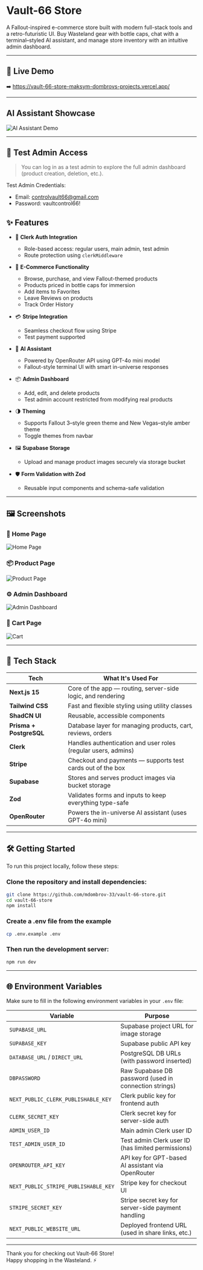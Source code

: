 #  Vault-66 Store
A Fallout-inspired e-commerce store built with modern full-stack tools and a retro-futuristic UI. Buy Wasteland gear with bottle caps, chat with a terminal–styled AI assistant, and manage store inventory with an intuitive admin dashboard.

---

## 🔴 Live Demo
➡️ https://vault-66-store-maksym-dombrovs-projects.vercel.app/

---

## AI Assistant Showcase
![AI Assistant Demo](./public/vault-assistant.gif)

---

## 🔐 Test Admin Access

> You can log in as a test admin to explore the full admin dashboard (product creation, deletion, etc.).

Test Admin Credentials:
- Email: controlvault66@gmail.com
- Password: vaultcontrol66!

## ✨ Features

- 🔐 **Clerk Auth Integration**
  - Role-based access: regular users, main admin, test admin
  - Route protection using `clerkMiddleware`

- 🛒 **E-Commerce Functionality**
  - Browse, purchase, and view Fallout-themed products
  - Products priced in bottle caps for immersion
  - Add items to Favorites
  - Leave Reviews on products
  - Track Order History

- 💳 **Stripe Integration**
  - Seamless checkout flow using Stripe
  - Test payment supported

- 🧠 **AI Assistant**
  - Powered by OpenRouter API using GPT-4o mini model
  - Fallout-style terminal UI with smart in-universe responses

- 📦 **Admin Dashboard**
  - Add, edit, and delete products
  - Test admin account restricted from modifying real products

- 🌗 **Theming**
  - Supports Fallout 3–style green theme and New Vegas–style amber theme
  - Toggle themes from navbar

- 🖼️ **Supabase Storage**
  - Upload and manage product images securely via storage bucket

- 🛡️ **Form Validation with Zod**
  - Reusable input components and schema-safe validation

---

## 🖼️ Screenshots

### 🏪 Home Page
![Home Page](./public/images/showcase/home-screen.png)

### 📦 Product Page
![Product Page](./public/images/showcase/single-product-screen.png)

### ⚙️ Admin Dashboard
![Admin Dashboard](./public/images/showcase/dashboard-screen.png)

### 🛒 Cart Page
![Cart](./public/images/showcase/cart-screen.png)


---

## 🧪 Tech Stack

| Tech           | What It's Used For |
|----------------|--------------------|
| **Next.js 15** | Core of the app — routing, server-side logic, and rendering |
| **Tailwind CSS** | Fast and flexible styling using utility classes |
| **ShadCN UI** | Reusable, accessible components |
| **Prisma + PostgreSQL** | Database layer for managing products, cart, reviews, orders |
| **Clerk** | Handles authentication and user roles (regular users, admins) |
| **Stripe** | Checkout and payments — supports test cards out of the box |
| **Supabase** | Stores and serves product images via bucket storage |
| **Zod** | Validates forms and inputs to keep everything type-safe |
| **OpenRouter** | Powers the in-universe AI assistant (uses GPT-4o mini) |

---

## 🛠️ Getting Started

To run this project locally, follow these steps:

### Clone the repository and install dependencies:
```bash
git clone https://github.com/mdombrov-33/vault-66-store.git
cd vault-66-store
npm install
```
### Create a .env file from the example
```bash
cp .env.example .env
```

### Then run the development server:
```bash
npm run dev
```

---

## 🌐 Environment Variables

Make sure to fill in the following environment variables in your `.env` file:

| Variable                                | Purpose                                                    |
|-----------------------------------------|------------------------------------------------------------|
| `SUPABASE_URL`                          | Supabase project URL for image storage                     |
| `SUPABASE_KEY`                          | Supabase public API key                                    |
| `DATABASE_URL` / `DIRECT_URL`           | PostgreSQL DB URLs (with password inserted)                |
| `DBPASSWORD`                            | Raw Supabase DB password (used in connection strings)      |
| `NEXT_PUBLIC_CLERK_PUBLISHABLE_KEY`     | Clerk public key for frontend auth                         |
| `CLERK_SECRET_KEY`                      | Clerk secret key for server-side auth                      |
| `ADMIN_USER_ID`                         | Main admin Clerk user ID                                   |
| `TEST_ADMIN_USER_ID`                    | Test admin Clerk user ID (has limited permissions)         |
| `OPENROUTER_API_KEY`                    | API key for GPT-based AI assistant via OpenRouter          |
| `NEXT_PUBLIC_STRIPE_PUBLISHABLE_KEY`    | Stripe key for checkout UI                                 |
| `STRIPE_SECRET_KEY`                     | Stripe secret key for server-side payment handling         |
| `NEXT_PUBLIC_WEBSITE_URL`               | Deployed frontend URL (used in share links, etc.)          |

---

Thank you for checking out Vault-66 Store!  
Happy shopping in the Wasteland. ⚡️
